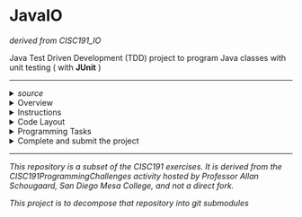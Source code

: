 # JavaIO
 _derived from CISC191_IO_


Java Test Driven Development (TDD) project to program Java classes with unit testing ( with **JUnit** )
________

<details>
 <summary><em>source</em></summary>


 ![220px-MesaLogo](https://github.com/schougaard/SanDiegoMesaCISC191ProgrammingChallenges/assets/716243/334f6724-6afa-4198-9eff-7c49c472cd35)

# San Diego Mesa College CISC 191 Programming Challenges
Programming challenges for San Diego Community College CISC 191 Intermediate Java classes.

Created by
- Professor Dr. Tasha Frankie
- and Professor [Allan Schougaard](https://github.com/schougaard), San Diego Mesa College.

With contributions from: 
- Dom David,
- [Dan Sullivan](https://github.com/uid100)
________

</details>
<details>
 <summary>Overview</summary>

### Assignment Overview

The ability to read files is important in Java programming for a number of reasons:

- **Data persistence:** Files provide a way to store data persistently, meaning that it can be accessed and used even after the program that created it has terminated. This is essential for many applications, such as databases, web servers, and file managers.
- **Data exchange:** Files can also be used to exchange data between different programs and devices. For example, a program might read data from a file created by another program, or a program might write data to a file that will be read by a device such as a printer or a USB drive.
- **Configuration:** Files can also be used to store configuration data for programs. This type of data typically includes things like database connection strings, server addresses, and user preferences. Reading configuration data from a file allows programs to be more easily configured and maintained.

In addition to these general reasons, the ability to read files is also important for many specific Java applications. For example, web servers use files to store web pages and other static resources. Database applications use files to store database schema and data. And file managers use files to store and organize files on a computer's hard drive.

Here are some specific examples of how the ability to read files is used in Java programming:

- A web server might read a file containing a web page and send it to a user's web browser.
- A database application might read a file containing a database schema and create a new database based on that schema.
- A file manager might read a file containing a list of files and folders on a computer's hard drive and display that list to the user.
- A text editor might read a file containing a text document and display the contents of the document to the user.
- A compiler might read a file containing a Java source code file and compile it into a Java class file.

Overall, the ability to read files is an essential skill for any Java programmer. By being able to read files, you can create programs that can interact with the outside world, exchange data with other programs, and store and retrieve data persistently..
________

</details>
<details>
 <summary>Instructions</summary>

## _(Open the Project)_
1. From the **<> Code** dropdown link in the repository (above), download the Zip file to your computer.
2. Extract the files to your working folder
3. Open Eclipse and import the project. 
   - You can use File>Import menu item or right-click in the Package Manager and choose Import.
   - select General>Projects from Folder or Archive
   - navigate into the project until you see the `bin` and `src` folders, and choose *open*
4. Expand the project in the package explorer and find the .java files below the **src** folder.

## _(Complete the Assignment)_

</details>
<details>
 <summary>Code Layout</summary>
 
The setup for this programming assignment consists of two main Java files: **IO.java**, and **IOTest.java**.

#### IO.java
Where you will implement the code to pass the IOTest.java JUnit tests.

#### IOTest.java
The JUnit tests that will guide your completion of this programming assignment.
___________

</details>
<details>
 <summary>Programming Tasks</summary>

 
## Programming Task(s)
   <details>
       <summary>testReadTestResultsExists</summary>

### testReadTestResultsExists
This tester checks the logic of the readTestResults method which reads a file with a provided name (including filetype) and returns its content as a String. 
As with all your test-driven programming, the errors in the JUnit tester method should guide you in adding the missing code. 

Start by making the code compile. For example, you may need to add a missing method or class. 
Since this is from module 6, you should feel comfortable hovering over error lines and using quick fixes when appropriate. 
If you use quick fixes, double-check the return type and the parameter names for the auto-generated method headers.

You can use the File and Scanner classes in Java to help facilitate reading text files. Recall that even CSV files are text files with specific comma formatting distinguishing elements. Using these together can result in a special type of error in Java called an exception. You are given the structure to handle this in this programming assignment document, but you will revisit this later on!

Below is the main structure for reading in a file using File and Scanner. Read through the comments. Alter and add code to make it work for this method. 
//Setup the file as a File object as shown. File myFile = new File(fileName); //fileName is the name of the file

//setup scanner

Scanner scan = null;

//Add a try and catch block which looks similar to the block of an if-else-if statement! try {

  scan = new Scanner(myFile); //Create a Scanner object using the File object 
String content = ""; //Create a String to hold the content 

//Obtain content from the file as long as there is content to be obtained 
while(scan.hasNext()) 
{ 
     content += scan.next(); //Grab the content of the file through the Scanner with its next method } 
     //the loop ends once it has reach the end of the file. What do you have to do for your code? What do you do with content? 
} 
catch (FileNotFoundException e) 
{  
    // This block of code runs if the file is not found e.printStackTrace(); 
} 
finally {
   if(scan!=null)
    {
       scan.close();
    } 
}
Ensure your code above returns a String that holds the file's content!

Sidenote on finally block:
In Java, the finally block is used in conjunction with a try-catch block to ensure that certain code is executed regardless of whether an exception is thrown or not. The primary purpose of the finally block is to provide a mechanism for cleanup or resource management, such as closing files, releasing network connections, or cleaning up other resources. Here's why you might need a finally block in a try-catch construct:
Resource Cleanup: When working with external resources, such as files, database connections, or network sockets, it's important to ensure that these resources are properly released or closed, even if an exception occurs. The finally block is a good place to put code that handles resource cleanup, as it will be executed regardless of whether an exception was thrown in the try block.
Guaranteed Execution: Code in the finally block is guaranteed to run, even if an unhandled exception occurs in the try block. This ensures that you can maintain the integrity of your program by performing essential cleanup operations, regardless of how the try block terminates.
Maintaining State: finally blocks are useful for maintaining the program's state and ensuring that the program doesn't leave resources in an inconsistent or erroneous state if an exception is thrown

    
   </details>


___________

</details>

<details>
 <summary>Complete and submit the project</summary>
 
## Complete and zip the project
1. Run and add the code to the src folder until the tests are successful.
2. Uncomment each test case in the **Test** file (`TestAdvancedClasses.java`), one at a time. 
Do not modify the content in this file except to uncomment the tests. Add and modify class files
as needed for the tests to pass.
3. Review and refactor any of the code as needed:
    - be sure your code follows good coding practices and coding style and standards.
    - update the javadoc comments at the top of the file to add your name as author
    - update the comments for each method in the file.
4. Export the project as a zip file and submit your work.

___________

## Rubric

[Rubric](Rubric.md)

</details>


___________
_This repository is a subset of the CISC191 exercises. It is derived from the CISC191ProgrammingChallenges 
activity hosted by Professor Allan Schougaard, San Diego Mesa College, and not a direct fork._

_This project is to decompose that repository into git submodules_
